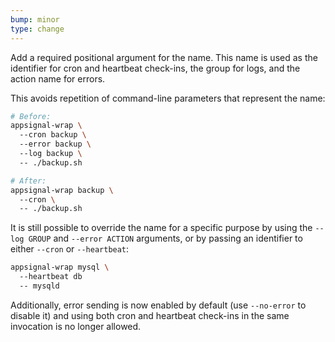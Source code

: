 ```yaml
---
bump: minor
type: change
---
```


Add a required positional argument for the name. This name is used as the identifier for cron and heartbeat check-ins, the group for logs, and the action name for errors.

This avoids repetition of command-line parameters that represent the name:

```sh
# Before:
appsignal-wrap \ 
  --cron backup \ 
  --error backup \ 
  --log backup \ 
  -- ./backup.sh

# After:
appsignal-wrap backup \ 
  --cron \ 
  -- ./backup.sh
```

It is still possible to override the name for a specific purpose by using the `--log GROUP` and `--error ACTION` arguments, or by passing an identifier to either `--cron` or `--heartbeat`:

```sh
appsignal-wrap mysql \ 
  --heartbeat db
  -- mysqld
```

Additionally, error sending is now enabled by default (use `--no-error` to disable it) and using both cron and heartbeat check-ins in the same invocation is no longer allowed.
